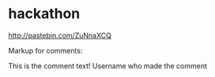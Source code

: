 hackathon
=========


http://pastebin.com/ZuNnaXCQ

Markup for comments:

<div id="commentsDisplay">
  <div class="comment" data-timestamp="123">
    <span class="maintext">This is the comment text!</span>
    <span class="username">Username who made the comment</span>
  </div>
</div>
